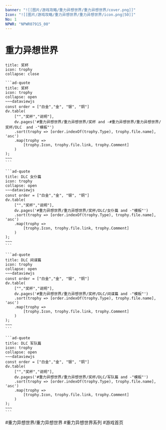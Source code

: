 ```yaml
---
banner: "![[图片/游戏攻略/重力异想世界/重力异想世界/cover.png]]"
Icon: "![[图片/游戏攻略/重力异想世界/重力异想世界/icon.png|50]]"
No: 1
NPWR: "NPWR07915_00"
---
```

# 重力异想世界

````ad-quote
title: 奖杯
icon: trophy
collapse: close

```ad-quote
title: 奖杯
icon: trophy
collapse: open
~~~dataviewjs
const order = ["白金","金", "银", "铜"]
dv.table(
	["","奖杯","说明"],
	dv.pages('#重力异想世界/重力异想世界/奖杯 and -#重力异想世界/重力异想世界/奖杯/DLC  and -"模板"')
	.sort(trophy => [order.indexOf(trophy.Type), trophy.file.name], 'asc')
	.map(trophy => 
		[trophy.Icon, trophy.file.link, trophy.Comment]
	)
);
~~~
```

```ad-quote
title: DLC 女仆篇
icon: trophy
collapse: open
~~~dataviewjs
const order = ["白金","金", "银", "铜"]
dv.table(
	["","奖杯","说明"],
	dv.pages('#重力异想世界/重力异想世界/奖杯/DLC/女仆篇 and -"模板"')
	.sort(trophy => [order.indexOf(trophy.Type), trophy.file.name], 'asc')
	.map(trophy => 
		[trophy.Icon, trophy.file.link, trophy.Comment]
	)
);
~~~
```

```ad-quote
title: DLC 间谍篇
icon: trophy
collapse: open
~~~dataviewjs
const order = ["白金","金", "银", "铜"]
dv.table(
	["","奖杯","说明"],
	dv.pages('#重力异想世界/重力异想世界/奖杯/DLC/间谍篇 and -"模板"')
	.sort(trophy => [order.indexOf(trophy.Type), trophy.file.name], 'asc')
	.map(trophy => 
		[trophy.Icon, trophy.file.link, trophy.Comment]
	)
);
~~~
```

```ad-quote
title: DLC 军队篇
icon: trophy
collapse: open
~~~dataviewjs
const order = ["白金","金", "银", "铜"]
dv.table(
	["","奖杯","说明"],
	dv.pages('#重力异想世界/重力异想世界/奖杯/DLC/军队篇 and -"模板"')
	.sort(trophy => [order.indexOf(trophy.Type), trophy.file.name], 'asc')
	.map(trophy => 
		[trophy.Icon, trophy.file.link, trophy.Comment]
	)
);
~~~
```

````

#重力异想世界/重力异想世界 #重力异想世界系列 #游戏首页